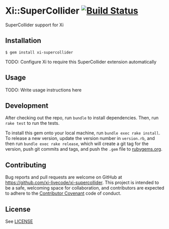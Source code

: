# Xi::SuperCollider  [![Build Status](https://travis-ci.org/xi-livecode/xi-supercollider.svg?branch=master)](https://travis-ci.org/xi-livecode/xi-supercollider)

SuperCollider support for Xi

## Installation

    $ gem install xi-supercollider

TODO: Configure Xi to require this SuperCollider extension automatically

## Usage

TODO: Write usage instructions here

## Development

After checking out the repo, run `bundle` to install dependencies. Then, run
`rake test` to run the tests.

To install this gem onto your local machine, run `bundle exec rake install`. To
release a new version, update the version number in `version.rb`, and then run
`bundle exec rake release`, which will create a git tag for the version, push
git commits and tags, and push the `.gem` file to
[rubygems.org](https://rubygems.org).

## Contributing

Bug reports and pull requests are welcome on GitHub at
https://github.com/xi-livecode/xi-supercollider. This project is intended to be
a safe, welcoming space for collaboration, and contributors are expected to
adhere to the [Contributor Covenant](http://contributor-covenant.org) code of
conduct.

## License

See [LICENSE](LICENSE.txt)
